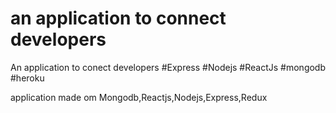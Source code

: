 # an application to connect developers
An application to conect developers #Express #Nodejs #ReactJs #mongodb #heroku 

application made om Mongodb,Reactjs,Nodejs,Express,Redux 
